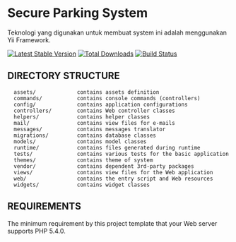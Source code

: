 Secure Parking System
============================

Teknologi yang digunakan untuk membuat system ini adalah menggunakan Yii Framework.


[![Latest Stable Version](https://poser.pugx.org/yiisoft/yii2-app-basic/v/stable.png)](https://packagist.org/packages/yiisoft/yii2-app-basic)
[![Total Downloads](https://poser.pugx.org/yiisoft/yii2-app-basic/downloads.png)](https://packagist.org/packages/yiisoft/yii2-app-basic)
[![Build Status](https://travis-ci.org/yiisoft/yii2-app-basic.svg?branch=master)](https://travis-ci.org/yiisoft/yii2-app-basic)

DIRECTORY STRUCTURE
-------------------

      assets/             contains assets definition
      commands/           contains console commands (controllers)
      config/             contains application configurations
      controllers/        contains Web controller classes
      helpers/            contains helper classes
      mail/               contains view files for e-mails
      messages/           contains messages translator
      migrations/         contains database classes
      models/             contains model classes
      runtime/            contains files generated during runtime
      tests/              contains various tests for the basic application
      themes/             contains theme of system
      vendor/             contains dependent 3rd-party packages
      views/              contains view files for the Web application
      web/                contains the entry script and Web resources
      widgets/            contains widget classes



REQUIREMENTS
------------

The minimum requirement by this project template that your Web server supports PHP 5.4.0.